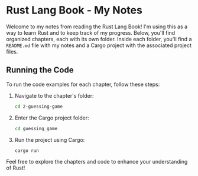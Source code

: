 # Rust Lang Book - My Notes

Welcome to my notes from reading the Rust Lang Book! I'm using this as a way to learn Rust and to keep track of my progress. Below, you'll find organized chapters, each with its own folder. Inside each folder, you'll find a `README.md` file with my notes and a Cargo project with the associated project files.

## Running the Code

To run the code examples for each chapter, follow these steps:

1. Navigate to the chapter's folder:
   ```bash
   cd 2-guessing-game
   ```

2. Enter the Cargo project folder:
   ```bash
   cd guessing_game
   ```

3. Run the project using Cargo:
   ```bash
   cargo run
   ```

Feel free to explore the chapters and code to enhance your understanding of Rust!

